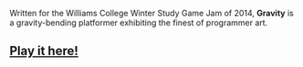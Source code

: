 Written for the Williams College Winter Study Game Jam of 2014, **Gravity** is a gravity-bending platformer exhibiting the finest of programmer art.

## [Play it here!](http://code.maiamccormick.com/projects/gravity/play.html)

